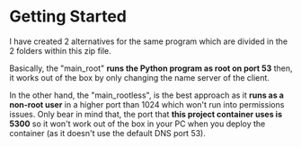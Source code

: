 # Getting Started

I have created 2 alternatives for the same program which are divided in the 2 folders within this zip file.

Basically, the "main_root" **runs the Python program as root on port 53** then, it works out of the box by only changing the name server of the client.

In the other hand, the "main_rootless", is the best approach as it **runs as a non-root user** in a higher port than 1024 which won't run into permissions issues. Only bear in mind that, the port that **this project container uses is 5300** so it won't work out of the box in your PC when you deploy the container (as it doesn't use the default DNS port 53).